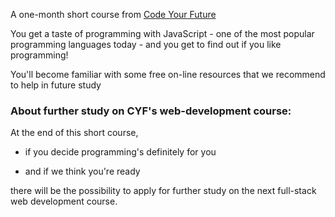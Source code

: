 A one-month short course from [Code Your Future](https://codeyourfuture.io/)

You get a taste of programming with JavaScript - one of the most popular programming languages today - and you get to find out if you like programming!

You'll become familiar with some free on-line resources that we recommend to help in future study

### About further study on CYF's web-development course:

At the end of this short course, 

* if you decide programming's definitely for you

* and if we think you're ready

there will be the possibility to apply for further study on the next full-stack web development course.
